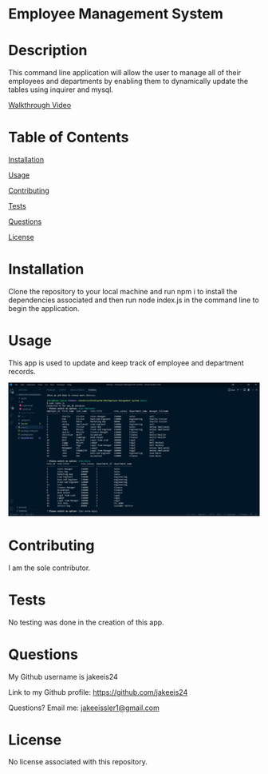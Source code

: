# Employee Management System

# Description

This command line application will allow the user to manage all of their employees and departments by enabling them to dynamically update the tables using inquirer and mysql.

[Walkthrough Video](https://drive.google.com/file/d/1e1iyqXoprzdEF-BSpSl16OGMWCDAKlCc/view)

# Table of Contents

[Installation](#instructions)

[Usage](#usage)

[Contributing](#contributing)

[Tests](#tests)

[Questions](#questions)

[License](#license)

# Installation

Clone the repository to your local machine and run npm i to install the dependencies associated and then run node index.js in the command line to begin the application.

# Usage

This app is used to update and keep track of employee and department records.

![Screenshot of the app used from the command line in VS Code](./assets/images/app-pic.jpg)

# Contributing

I am the sole contributor.

# Tests

No testing was done in the creation of this app.

# Questions

My Github username is jakeeis24

Link to my Github profile: https://github.com/jakeeis24

Questions? Email me: jakeeissler1@gmail.com

# License

No license associated with this repository.
